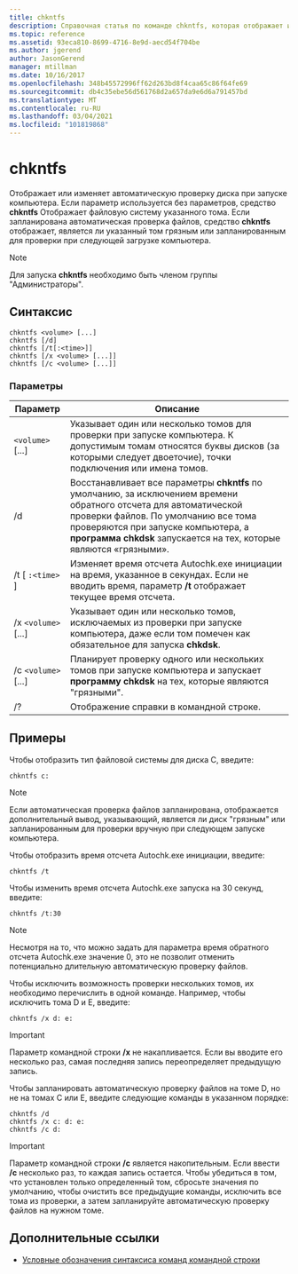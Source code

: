 ```yaml
---
title: chkntfs
description: Справочная статья по команде chkntfs, которая отображает или изменяет автоматическую проверку диска при запуске компьютера.
ms.topic: reference
ms.assetid: 93eca810-8699-4716-8e9d-aecd54f704be
ms.author: jgerend
author: JasonGerend
manager: mtillman
ms.date: 10/16/2017
ms.openlocfilehash: 348b45572996ff62d263bd8f4caa65c86f64fe69
ms.sourcegitcommit: db4c35ebe56d561768d2a657da9e6d6a791457bd
ms.translationtype: MT
ms.contentlocale: ru-RU
ms.lasthandoff: 03/04/2021
ms.locfileid: "101819868"
---
```

# <a name="chkntfs"></a>chkntfs

Отображает или изменяет автоматическую проверку диска при запуске компьютера. Если параметр используется без параметров, средство **chkntfs** Отображает файловую систему указанного тома. Если запланирована автоматическая проверка файлов, средство **chkntfs** отображает, является ли указанный том грязным или запланированным для проверки при следующей загрузке компьютера.

> [!NOTE]
> Для запуска **chkntfs** необходимо быть членом группы "Администраторы".

## <a name="syntax"></a>Синтаксис

```
chkntfs <volume> [...]
chkntfs [/d]
chkntfs [/t[:<time>]]
chkntfs [/x <volume> [...]]
chkntfs [/c <volume> [...]]
```

### <a name="parameters"></a>Параметры

| Параметр | Описание |
| --------- | ----------- |
| `<volume>` [...] | Указывает один или несколько томов для проверки при запуске компьютера. К допустимым томам относятся буквы дисков (за которыми следует двоеточие), точки подключения или имена томов. |
| /d | Восстанавливает все параметры **chkntfs** по умолчанию, за исключением времени обратного отсчета для автоматической проверки файлов. По умолчанию все тома проверяются при запуске компьютера, а **программа chkdsk** запускается на тех, которые являются «грязными». |
| /t [ `:<time>` ] | Изменяет время отсчета Autochk.exe инициации на время, указанное в секундах. Если не вводить время, параметр **/t** отображает текущее время отсчета. |
| /x `<volume>` [...] | Указывает один или несколько томов, исключаемых из проверки при запуске компьютера, даже если том помечен как обязательное для запуска **chkdsk**. |
| /c `<volume>` [...] | Планирует проверку одного или нескольких томов при запуске компьютера и запускает **программу chkdsk** на тех, которые являются "грязными". |
| /? | Отображение справки в командной строке. |

## <a name="examples"></a>Примеры

Чтобы отобразить тип файловой системы для диска C, введите:

```
chkntfs c:
```

> [!NOTE]
> Если автоматическая проверка файлов запланирована, отображается дополнительный вывод, указывающий, является ли диск "грязным" или запланированным для проверки вручную при следующем запуске компьютера.

Чтобы отобразить время отсчета Autochk.exe инициации, введите:

```
chkntfs /t
```

Чтобы изменить время отсчета Autochk.exe запуска на 30 секунд, введите:

```
chkntfs /t:30
```

> [!NOTE]
> Несмотря на то, что можно задать для параметра время обратного отсчета Autochk.exe значение 0, это не позволит отменить потенциально длительную автоматическую проверку файлов.

Чтобы исключить возможность проверки нескольких томов, их необходимо перечислить в одной команде. Например, чтобы исключить тома D и E, введите:

```
chkntfs /x d: e:
```

> [!IMPORTANT]
> Параметр командной строки **/x** не накапливается. Если вы вводите его несколько раз, самая последняя запись переопределяет предыдущую запись.

Чтобы запланировать автоматическую проверку файлов на томе D, но не на томах C или E, введите следующие команды в указанном порядке:

```
chkntfs /d
chkntfs /x c: d: e:
chkntfs /c d:
```

> [!IMPORTANT]
> Параметр командной строки **/c** является накопительным. Если ввести **/c** несколько раз, то каждая запись остается. Чтобы убедиться в том, что установлен только определенный том, сбросьте значения по умолчанию, чтобы очистить все предыдущие команды, исключить все тома из проверки, а затем запланируйте автоматическую проверку файлов на нужном томе.

## <a name="additional-references"></a>Дополнительные ссылки

- [Условные обозначения синтаксиса команд командной строки](command-line-syntax-key.md)
